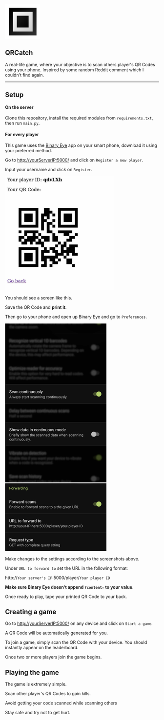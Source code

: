 <img title="" src="readme-images/icon.png" alt="icon.png" data-align="left" width="115">

## QRCatch

A real-life game, where your objective is to scan others player's QR Codes using your phone. Inspired by some random Reddit comment which I couldn't find again.

-----

## Setup

#### On the server

Clone this repository, install the required modules from `requirements.txt`, then run `main.py`.

#### For every player

This game uses the [Binary Eye](https://github.com/markusfisch/BinaryEye) app on your smart phone, download it using your preferred method.

Go to [http://yourServerIP:5000/](http://localhost:5000/) and click on `Register a new player`.

Input your username and click on `Register`.

<img title="" src="readme-images/playerInfo.jpg" alt="playerInfo.jpg" width="356">

You should see a screen like this.

Save the QR Code and **print it**.

Then go to your phone and open up Binary Eye and go to `Preferences`.

<img src="readme-images/be-settings1.jpg" title="" alt="be-settings1.jpg" width="332">

<img title="" src="readme-images/be-settings2.jpg" alt="be-settings2.jpg" width="332">

Make changes to the settings according to the screenshots above.

Under `URL to forward to` set the URL in the following format:

http://`Your server's IP`:5000/player/`Your player ID`

**Make sure Binary Eye doesn't append `?content=` to your value**.



Once ready to play, tape your printed QR Code to your back.

## Creating a game

Go to [http://yourServerIP:5000/](http://localhost:5000/) on any device and click on `Start a game`.

A QR Code will be automatically generated for you. 

To join a game, simply scan the QR Code with your device. You should instantly appear on the leaderboard. 

Once two or more players join the game begins.

## Playing the game

The game is extremely simple.

Scan other player's QR Codes to gain kills.

Avoid getting your code scanned while scanning others

Stay safe and try not to get hurt.
